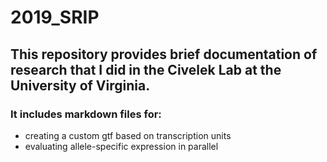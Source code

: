 # 2019_SRIP
## This repository provides brief documentation of research that I did in the Civelek Lab at the University of Virginia.
### It includes markdown files for:
- creating a custom gtf based on transcription units
- evaluating allele-specific expression in parallel
